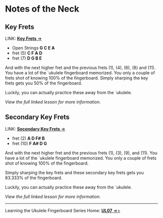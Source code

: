 # Notes of the Neck

## Key Frets 

LINK: [**Key Frets** ⇒](https://learningukulele.com/lessons/712)

- Open Strings **G C E A**
- fret (5) **C F A D**
- fret (7) **D G B E**

And with the next higher fret and the previous frets (1), (4), (6), (8) and (11). You have a lot of the \`ukulele fingerboard memorized. You only a couple of frets shot of knowing 100% of the fingerboard. Simply sharping the key frets gets you 50% of the fingerboard.

Luckily, you can actually practice these away from the \`ukulele.

*View the full linked lesson for more information.*

## Secondary Key Frets 

LINK: [**Secondary Key Frets** ⇒](https://learningukulele.com/lessons/713)

- fret (2) **A D F# B**
- fret (10) **F A# D G**

And with the next higher fret and the previous frets (1), (3), (9), and (11). You have a lot of the \`ukulele fingerboard memorized. You only a couple of frets shot of knowing 100% of the fingerboard.

Simply sharping the key frets and these secondary key frets gets you 83.333% of the fingerboard.

Luckily, you can actually practice these away from the \`ukulele.

*View the full linked lesson for more information.*


----
Learning the Ukulele Fingerboard Series Home: [**UL07** ⇒>](https://learningukulele.com/series/10)
